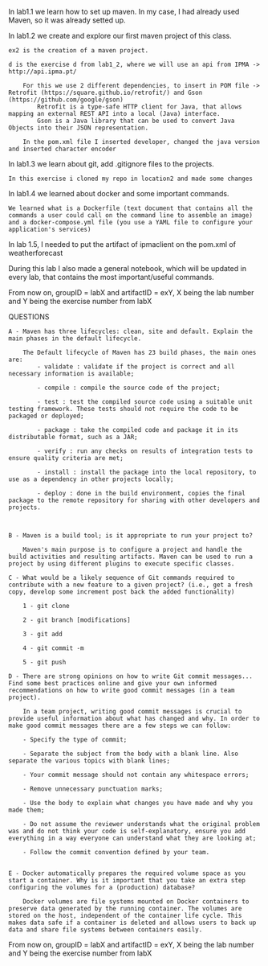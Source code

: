 In lab1.1 we learn how to set up maven. In my case, I had already used Maven, so it was already setted up. 

In lab1.2 we create and explore our first maven project of this class.

    ex2 is the creation of a maven project.

    d is the exercise d from lab1_2, where we will use an api from IPMA -> http://api.ipma.pt/ 
    
        For this we use 2 different dependencies, to insert in POM file -> Retrofit (https://square.github.io/retrofit/) and Gson (https://github.com/google/gson)
            Retrofit is a type-safe HTTP client for Java, that allows mapping an external REST API into a local (Java) interface.
            Gson is a Java library that can be used to convert Java Objects into their JSON representation.

        In the pom.xml file I inserted developer, changed the java version and inserted character encoder

In lab1.3 we learn about git, add .gitignore files to the projects.

    In this exercise i cloned my repo in location2 and made some changes

In lab1.4 we learned about docker and some important commands. 

    We learned what is a Dockerfile (text document that contains all the commands a user could call on the command line to assemble an image) and a docker-compose.yml file (you use a YAML file to configure your application's services)


In lab 1.5, I needed to put the artifact of ipmaclient on the pom.xml of weatherforecast 

During this lab I also made a general notebook, which will be updated in every lab, that contains the most important/useful commands.

From now on, groupID = labX and artifactID = exY, X being the lab number and Y being the exercise number from labX


QUESTIONS

    A - Maven has three lifecycles: clean, site and default. Explain the main phases in the default lifecycle.
        
        The Default lifecycle of Maven has 23 build phases, the main ones are:
            - validate : validate if the project is correct and all necessary information is available;

            - compile : compile the source code of the project;

            - test : test the compiled source code using a suitable unit testing framework. These tests should not require the code to be packaged or deployed;

            - package : take the compiled code and package it in its distributable format, such as a JAR;

            - verify : run any checks on results of integration tests to ensure quality criteria are met;

            - install : install the package into the local repository, to use as a dependency in other projects locally;

            - deploy : done in the build environment, copies the final package to the remote repository for sharing with other developers and projects.



    B - Maven is a build tool; is it appropriate to run your project to?

        Maven's main purpose is to configure a project and handle the build activities and resulting artifacts. Maven can be used to run a project by using different plugins to execute specific classes.

    C - What would be a likely sequence of Git commands required to contribute with a new feature to a given project? (i.e., get a fresh copy, develop some increment post back the added functionality)

        1 - git clone
        
        2 - git branch [modifications] 
        
        3 - git add 
        
        4 - git commit -m 
        
        5 - git push 

    D - There are strong opinions on how to write Git commit messages... Find some best practices online and give your own informed recommendations on how to write good commit messages (in a team project).

        In a team project, writing good commit messages is crucial to provide useful information about what has changed and why. In order to make good commit messages there are a few steps we can follow:

        - Specify the type of commit;

        - Separate the subject from the body with a blank line. Also separate the various topics with blank lines;

        - Your commit message should not contain any whitespace errors;

        - Remove unnecessary punctuation marks;
        
        - Use the body to explain what changes you have made and why you made them;
        
        - Do not assume the reviewer understands what the original problem was and do not think your code is self-explanatory, ensure you add everything in a way everyone can understand what they are looking at;
        
        - Follow the commit convention defined by your team.


    E - Docker automatically prepares the required volume space as you start a container. Why is it important that you take an extra step configuring the volumes for a (production) database?

        Docker volumes are file systems mounted on Docker containers to preserve data generated by the running container. The volumes are stored on the host, independent of the container life cycle. This makes data safe if a container is deleted and allows users to back up data and share file systems between containers easily.


From now on, groupID = labX and artifactID = exY, X being the lab number and Y being the exercise number from labX

